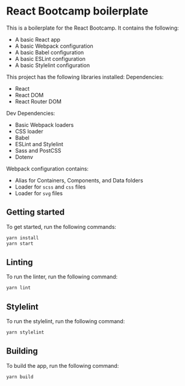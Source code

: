 # React Bootcamp boilerplate

This is a boilerplate for the React Bootcamp. It contains the following:

- A basic React app
- A basic Webpack configuration
- A basic Babel configuration
- A basic ESLint configuration
- A basic Stylelint configuration

This project has the following libraries installed:
Dependencies:

- React
- React DOM
- React Router DOM

Dev Dependencies:

- Basic Webpack loaders
- CSS loader
- Babel
- ESLint and Stylelint
- Sass and PostCSS
- Dotenv

Webpack configuration contains:

- Alias for Containers, Components, and Data folders
- Loader for `scss` and `css` files
- Loader for `svg` files

## Getting started

To get started, run the following commands:

```bash
yarn install
yarn start
```

## Linting

To run the linter, run the following command:

```bash
yarn lint
```

## Stylelint

To run the stylelint, run the following command:

```bash
yarn stylelint
```

## Building

To build the app, run the following command:

```bash
yarn build
```
